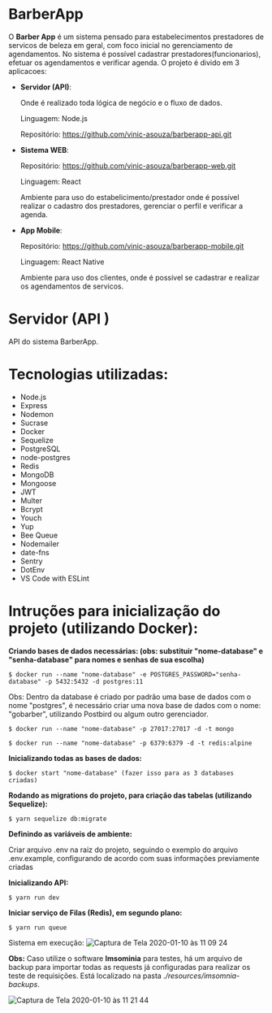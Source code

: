 # BarberApp

O **Barber App** é um sistema pensado para estabelecimentos prestadores de servicos de beleza em geral, com foco inicial no gerenciamento de agendamentos. No sistema é possível cadastrar prestadores(funcionarios), efetuar os agendamentos e verificar agenda.
O projeto é divido em 3 aplicacoes:
- **Servidor (API)**:

    Onde é realizado toda lógica de negócio e o fluxo de dados.
    
    Linguagem: Node.js
    
    Repositório: https://github.com/vinic-asouza/barberapp-api.git

- **Sistema WEB**:

    Repositório: https://github.com/vinic-asouza/barberapp-web.git
    
    Linguagem: React

    Ambiente para uso do estabelicimento/prestador onde é possível realizar o cadastro dos prestadores, gerenciar o perfil e verificar a agenda.

- **App Mobile**:

    Repositório: https://github.com/vinic-asouza/barberapp-mobile.git
    
    Linguagem: React Native

    Ambiente para uso dos clientes, onde é possível se cadastrar e realizar os agendamentos de servicos.

# Servidor (API )
API do sistema BarberApp.

# Tecnologias utilizadas:

- Node.js
- Express
- Nodemon
- Sucrase
- Docker
- Sequelize
- PostgreSQL
- node-postgres
- Redis
- MongoDB
- Mongoose
- JWT
- Multer
- Bcrypt
- Youch
- Yup
- Bee Queue
- Nodemailer
- date-fns
- Sentry
- DotEnv
- VS Code with ESLint

# Intruções para inicialização do projeto (utilizando Docker):

**Criando bases de dados necessárias: (obs: substituir "nome-database" e "senha-database" para nomes e senhas de sua escolha)**

    $ docker run --name "nome-database" -e POSTGRES_PASSWORD="senha-database" -p 5432:5432 -d postgres:11

Obs: Dentro da database é criado por padrão uma base de dados com o nome "postgres", é necessário criar uma nova base de dados com o nome: "gobarber", utilizando Postbird ou algum outro gerenciador.

    $ docker run --name "nome-database" -p 27017:27017 -d -t mongo

    $ docker run --name "nome-database" -p 6379:6379 -d -t redis:alpine

**Inicializando todas as bases de dados:**

    $ docker start "nome-database" (fazer isso para as 3 databases criadas)

**Rodando as migrations do projeto, para criação das tabelas (utilizando Sequelize):**

    $ yarn sequelize db:migrate

**Definindo as variáveis de ambiente:**

Criar arquivo .env na raiz do projeto, seguindo o exemplo do arquivo .env.example, configurando de acordo com suas informações previamente criadas

**Inicializando API:**

    $ yarn run dev

**Iniciar serviço de Filas (Redis), em segundo plano:**

    $ yarn run queue

Sistema em execução:
![Captura de Tela 2020-01-10 às 11 09 24](https://user-images.githubusercontent.com/32015296/72159194-979f4880-339a-11ea-86de-9f9dbdb641b1.png)


**Obs:** Caso utilize o software **Imsominia** para testes, há um arquivo de backup para importar todas as requests já configuradas para realizar os teste de requisições. Está localizado na pasta *./resources/imsomnia-backups*.

![Captura de Tela 2020-01-10 às 11 21 44](https://user-images.githubusercontent.com/32015296/72160276-d1714e80-339c-11ea-94bc-1e110cb51b66.png)
